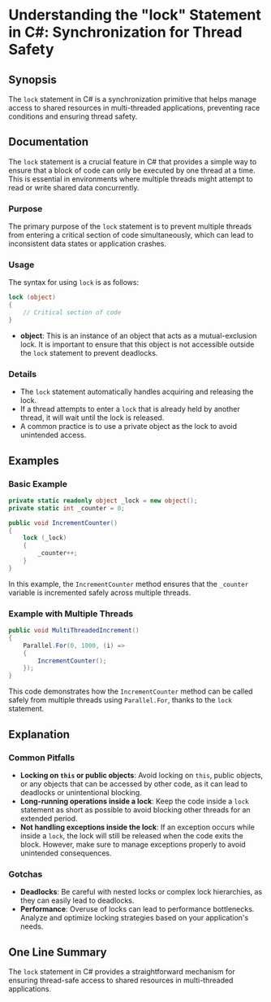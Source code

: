 <!--
Meta Description: # Understanding the "lock" Statement in C#: Synchronization for Thread Safety ## Synopsis The `lock` statement in C# is a synchronization primitive th...
Meta Keywords: lock, statement, code, can, object
-->

# Understanding the "lock" Statement in C#: Synchronization for Thread Safety

## Synopsis
The `lock` statement in C# is a synchronization primitive that helps manage access to shared resources in multi-threaded applications, preventing race conditions and ensuring thread safety.

## Documentation
The `lock` statement is a crucial feature in C# that provides a simple way to ensure that a block of code can only be executed by one thread at a time. This is essential in environments where multiple threads might attempt to read or write shared data concurrently.

### Purpose
The primary purpose of the `lock` statement is to prevent multiple threads from entering a critical section of code simultaneously, which can lead to inconsistent data states or application crashes.

### Usage
The syntax for using `lock` is as follows:

```csharp
lock (object)
{
    // Critical section of code
}
```

- **object**: This is an instance of an object that acts as a mutual-exclusion lock. It is important to ensure that this object is not accessible outside the `lock` statement to prevent deadlocks.

### Details
- The `lock` statement automatically handles acquiring and releasing the lock.
- If a thread attempts to enter a `lock` that is already held by another thread, it will wait until the lock is released.
- A common practice is to use a private object as the lock to avoid unintended access.

## Examples

### Basic Example

```csharp
private static readonly object _lock = new object();
private static int _counter = 0;

public void IncrementCounter()
{
    lock (_lock)
    {
        _counter++;
    }
}
```

In this example, the `IncrementCounter` method ensures that the `_counter` variable is incremented safely across multiple threads.

### Example with Multiple Threads

```csharp
public void MultiThreadedIncrement()
{
    Parallel.For(0, 1000, (i) =>
    {
        IncrementCounter();
    });
}
```

This code demonstrates how the `IncrementCounter` method can be called safely from multiple threads using `Parallel.For`, thanks to the `lock` statement.

## Explanation
### Common Pitfalls
- **Locking on `this` or public objects**: Avoid locking on `this`, public objects, or any objects that can be accessed by other code, as it can lead to deadlocks or unintentional blocking.
- **Long-running operations inside a lock**: Keep the code inside a `lock` statement as short as possible to avoid blocking other threads for an extended period.
- **Not handling exceptions inside the lock**: If an exception occurs while inside a `lock`, the lock will still be released when the code exits the block. However, make sure to manage exceptions properly to avoid unintended consequences.

### Gotchas
- **Deadlocks**: Be careful with nested locks or complex lock hierarchies, as they can easily lead to deadlocks.
- **Performance**: Overuse of locks can lead to performance bottlenecks. Analyze and optimize locking strategies based on your application's needs.

## One Line Summary
The `lock` statement in C# provides a straightforward mechanism for ensuring thread-safe access to shared resources in multi-threaded applications.